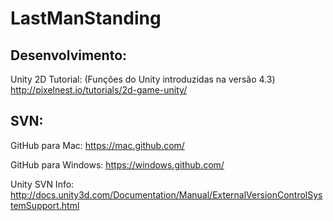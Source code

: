 LastManStanding
===============

Desenvolvimento:
----------------
Unity 2D Tutorial:      (Funções do Unity introduzidas na versão 4.3)
http://pixelnest.io/tutorials/2d-game-unity/


SVN:
----------------
GitHub para Mac:
https://mac.github.com/


GitHub para Windows:
https://windows.github.com/


Unity SVN Info:
http://docs.unity3d.com/Documentation/Manual/ExternalVersionControlSystemSupport.html

